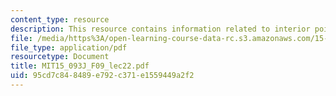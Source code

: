 ```yaml
---
content_type: resource
description: This resource contains information related to interior point methods.
file: /media/https%3A/open-learning-course-data-rc.s3.amazonaws.com/15-093j-optimization-methods-fall-2009/95cd7c848489e792c371e1559449a2f2_MIT15_093J_F09_lec22.pdf
file_type: application/pdf
resourcetype: Document
title: MIT15_093J_F09_lec22.pdf
uid: 95cd7c84-8489-e792-c371-e1559449a2f2
---
```

